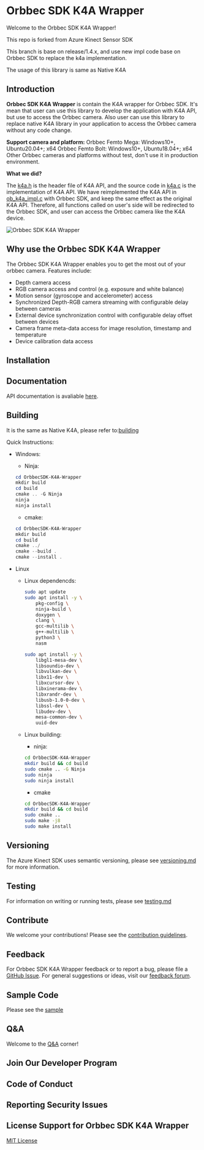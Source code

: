 # Orbbec SDK K4A Wrapper

Welcome to the Orbbec SDK K4A Wrapper! 

This repo is forked from Azure Kinect Sensor SDK

This branch is base on release/1.4.x, and use new impl code base on Orbbec SDK to replace the k4a implementation.

The usage of this library is same as Native K4A

## Introduction

**Orbbec SDK K4A Wrapper** is contain the K4A wrapper for Orbbec SDK. It's mean that user can use this library to develop the application with K4A API, but use to access the Orbbec camera. Also user can use this library to replace native K4A library in your application to access the Orbbec camera without any code change.

**Support camera and platform:**  Orbbec Femto Mega: Windows10+, Ubuntu20.04+; x64 Orbbec Femto Bolt: Windows10+, Ubuntu18.04+; x64 Other Orbbec cameras and platforms without test, don't use it in production environment.

**What we did?**

The [k4a.h](./include/k4a/k4a.h) is the header file of K4A API, and the source code in [k4a.c](./src/sdk/k4a.c) is the implementation of K4A API. We have reimplemented the K4A API in [ob_k4a_impl.c](./src/orbbec/ob_k4a_impl.c) with Orbbec SDK, and keep the same effect as the original K4A API. Therefore, all functions called on user's side will be redirected to the Orbbec SDK, and user can access the Orbbec camera like the K4A device.

![Orbbec SDK K4A Wrapper](src/orbbec/docs/resource/OrbbecSDK-K4A-Wrapper.png)


## Why use the Orbbec SDK K4A Wrapper

The Orbbec SDK K4A Wrapper enables you to get the most out of your orbbec camera. Features include:

* Depth camera access
* RGB camera access and control (e.g. exposure and white balance)
* Motion sensor (gyroscope and accelerometer) access
* Synchronized Depth-RGB camera streaming with configurable delay between cameras
* External device synchronization control with configurable delay offset between devices
* Camera frame meta-data access for image resolution, timestamp and temperature
* Device calibration data access

## Installation


## Documentation

API documentation is avaliable [here](https://orbbec.github.io/docs/OrbbecSDK_K4A_Wrapper/bolt-1.7.x-dev/).

## Building

It is the same as Native K4A, please refer to:[building](https://github.com/orbbec/OrbbecSDK-K4A-Wrapper/blob/ob/dev/1.8.x/docs/building.md)

Quick Instructions:

* Windows:
    * Ninja:

    ```powershell
    cd OrbbecSDK-K4A-Wrapper
    mkdir build
    cd build
    cmake .. -G Ninja
    ninja
    ninja install
    ```

    * cmake:

    ```powershell
    cd OrbbecSDK-K4A-Wrapper
    mkdir build
    cd build
    cmake ../
    cmake --build .
    cmake --install .
    ```

* Linux

    * Linux dependencds:

        ```bash
        sudo apt update
        sudo apt install -y \
            pkg-config \
            ninja-build \
            doxygen \
            clang \
            gcc-multilib \
            g++-multilib \
            python3 \
            nasm

        sudo apt install -y \
            libgl1-mesa-dev \
            libsoundio-dev \
            libvulkan-dev \
            libx11-dev \
            libxcursor-dev \
            libxinerama-dev \
            libxrandr-dev \
            libusb-1.0-0-dev \
            libssl-dev \
            libudev-dev \
            mesa-common-dev \
            uuid-dev
        ```

    * Linux building:
        * ninja:
        
        ```bash
        cd OrbbecSDK-K4A-Wrapper
        mkdir build && cd build
        sudo cmake .. -G Ninja
        sudo ninja
        sudo ninja install
        ```

        * cmake

        ```bash
        cd OrbbecSDK-K4A-Wrapper
        mkdir build && cd build
        sudo cmake ..
        sudo make -j8
        sudo make install
        ```

## Versioning

The Azure Kinect SDK uses semantic versioning, please see [versioning.md](docs/versioning.md) for more information.

## Testing

For information on writing or running tests, please see [testing.md](docs/testing.md)

## Contribute

We welcome your contributions! Please see the [contribution guidelines](CONTRIBUTING.md).

## Feedback

For Orbbec SDK K4A Wrapper feedback or to report a bug, please file a [GitHub Issue](https://github.com/orbbec/OrbbecSDK-K4A-Wrapper/issues). For general suggestions or ideas, visit our [feedback forum](https://developer.orbbec.com.cn/).

## Sample Code

Please see the [sample](https://github.com/orbbec/OrbbecSDK-K4A-Wrapper/tree/ob/dev/1.8.x/examples)

## Q&A

Welcome to the [Q&A](kinect-qa.md) corner!

## Join Our Developer Program



## Code of Conduct


## Reporting Security Issues


## License Support for Orbbec SDK K4A Wrapper

[MIT License](LICENSE)